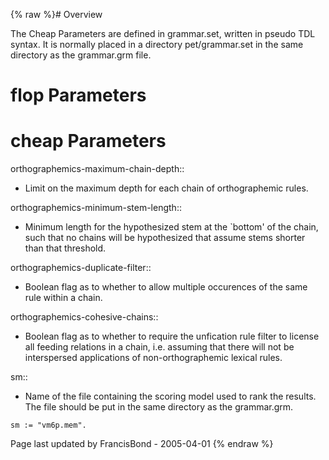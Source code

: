 {% raw %}# Overview

The Cheap Parameters are defined in grammar.set, written in pseudo TDL
syntax. It is normally placed in a directory pet/grammar.set in the same
directory as the grammar.grm file.

# flop Parameters

# cheap Parameters

orthographemics-maximum-chain-depth::

- Limit on the maximum depth for each chain of orthographemic rules.

orthographemics-minimum-stem-length::

- Minimum length for the hypothesized stem at the \`bottom' of the
chain, such that no chains will be hypothesized that assume stems
shorter than that threshold.

orthographemics-duplicate-filter::

- Boolean flag as to whether to allow multiple occurences of the same
rule within a chain.

orthographemics-cohesive-chains::

- Boolean flag as to whether to require the unfication rule filter to
license all feeding relations in a chain, i.e. assuming that there
will not be interspersed applications of non-orthographemic lexical
rules.

sm::

- Name of the file containing the scoring model used to rank the
results. The file should be put in the same directory as the
grammar.grm.

<!-- -->


    sm := "vm6p.mem".

Page last updated by FrancisBond - 2005-04-01
{% endraw %}